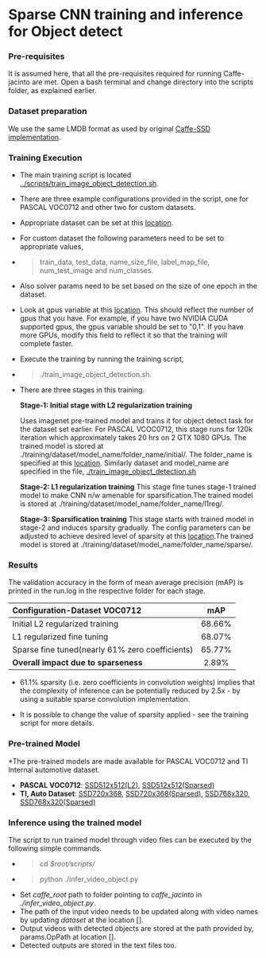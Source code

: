 # Sparse CNN training and inference for Object detect

### Pre-requisites
It is assumed here, that all the pre-requisites required for running Caffe-jacinto are met. Open a bash terminal and change directory into the scripts folder, as explained earlier.

### Dataset preparation
We use the same LMDB format as used by original [Caffe-SSD implementation](https://github.com/weiliu89/caffe/blob/4817bf8b4200b35ada8ed0dc378dceaf38c539e4/README.md#citing-ssd). 


### Training Execution

* The main training script is located [../scripts/train_image_object_detection.sh](../scripts/train_image_object_detection.sh). 

* There are three example configurations provided in the script, one for PASCAL VOC0712 and other two for custom datasets.
* Appropriate dataset can be set at this [location](https://github.com/tidsp/caffe-jacinto-models/blob/79621dde7528bb33f4740fb9a760162b15ec2fd6/scripts/train_image_object_detection.sh#L12). 
* For custom dataset the following parameters need to be set to appropriate values,
* > train_data,   test_data,   name_size_file,   label_map_file,   num_test_image and 
  num_classes. 
* Also solver params need to be set based on the size of one epoch in the dataset.
* Look at gpus variable at this [location](https://github.com/tidsp/caffe-jacinto-models/blob/79621dde7528bb33f4740fb9a760162b15ec2fd6/scripts/train_image_object_detection.sh#L8). This should reflect the number of gpus that you have. For example, if you have two NVIDIA CUDA supported gpus, the gpus variable should be set to "0,1". If you have more GPUs, modify this field to reflect it so that the training will complete faster.

* Execute the training by running the training script, 
* > ./train_image_object_detection.sh. 

* There are three stages in this training.

	**Stage-1: Initial stage with L2 regularization training**
    
    Uses imagenet pre-trained model and trains it for object detect task for the dataset set earlier. For PASCAL VCOC0712, this stage runs for 120k iteration which approximately takes 20 hrs on 2 GTX 1080 GPUs. The trained model is stored at ./training/dataset/model_name/folder_name/initial/. The folder_name is specified at this [location](https://github.com/tidsp/caffe-jacinto-models/blob/79621dde7528bb33f4740fb9a760162b15ec2fd6/scripts/train_image_object_detection.sh#L13). Similarly dataset and model_name are specified in the file, [./train_image_object_detection.sh](https://github.com/tidsp/caffe-jacinto-models/blob/79621dde7528bb33f4740fb9a760162b15ec2fd6/scripts/train_image_object_detection.sh)
	
	**Stage-2: L1 regularization training**
    This stage fine tunes stage-1 trained model to make CNN n/w amenable for sparsification.The trained model is stored at ./training/dataset/model_name/folder_name/l1reg/.

	**Stage-3: Sparsification training** 
    This stage starts with trained model in stage-2 and induces sparsity gradually. The config parameters can be adjusted to achieve desired level of sparsity at this [location](https://github.com/tidsp/caffe-jacinto-models/blob/79621dde7528bb33f4740fb9a760162b15ec2fd6/scripts/train_image_object_detection.sh#L183-L184).The trained model is stored at ./training/dataset/model_name/folder_name/sparse/.
  

### Results

The validation accuracy in the form of mean average precision (mAP) is printed in the run.log in the respective folder for each stage. 

|Configuration-Dataset VOC0712                    |mAP        |
| :---                                            |  :---:    |
|Initial L2 regularized training                  |  68.66%   |
|L1 regularized fine tuning                       |  68.07%   |
|Sparse fine tuned(nearly 61% zero coefficients)  |  65.77%   |
|<b>Overall impact due to sparseness              |   2.89%   |


* 61.1% sparsity (i.e. zero coefficients in convolution weights) implies that the complexity of inference can be potentially reduced by 2.5x - by using a suitable sparse convolution implementation.

* It is possible to change the value of sparsity applied - see the training script for more details.

### Pre-trained Model
*The pre-trained models are made available for PASCAL VOC0712 and TI Internal automotive dataset.

* **PASCAL VOC0712**: [SSD512x512(L2)](/trained/object_detection/voc0712/JDetNet/ssd512x512_ds_PSP_dsFac_32_fc_0_hdDS8_1_kerMbox_3_1stHdSameOpCh_1_68.66/initial_68.66/voc0712_ssdJacintoNetV2_iter_106000_68.66.caffemodel), [SSD512x512(Sparsed)](/user/a0875091/files/work/bitbucket_TI/caffe-jacinto-models/trained/object_detection/voc0712/JDetNet/ssd512x512_ds_PSP_dsFac_32_fc_0_hdDS8_1_kerMbox_3_1stHdSameOpCh_1_68.66/sparse_65.12/voc0712_ssdJacintoNetV2_iter_48000_65.12.caffemodel)
* **TI, Auto Dataset**: [SSD720x368](/user/a0875091/files/work/bitbucket_TI/caffe-jacinto-models/trained/object_detection/ti-720x368/JDetNet/ssd720x368_PSP_dsFac_32_hdDS8_1_kerMbox_1_smallOBj_1_55.92/initial_55.92/ti-vgg-720x368-v2_ssdJacintoNetV2_iter_10000_55.92.caffemodel), [SSD720x368(Sparsed)](/user/a0875091/files/work/bitbucket_TI/caffe-jacinto-models/trained/object_detection/ti-720x368/JDetNet/ssd720x368_PSP_dsFac_32_hdDS8_1_kerMbox_1_smallOBj_1_55.92/sparse_53.26/ti-vgg-720x368-v2_ssdJacintoNetV2_iter_38000_53.26.caffemodel), [SSD768x320](/user/a0875091/files/work/bitbucket_TI/caffe-jacinto-models/trained/object_detection/ti-720x368/JDetNet/ssd768x320_PSP_dsFac_32_hdDS8_1_kerMbox_1_smallOBj_1_51.41/initial_51.41/ti-vgg-720x368-v2_ssdJacintoNetV2_iter_40000_51.41.caffemodel), [SSD768x320(Sparsed)](/user/a0875091/files/work/bitbucket_TI/caffe-jacinto-models/trained/object_detection/ti-720x368/JDetNet/ssd768x320_PSP_dsFac_32_hdDS8_1_kerMbox_1_smallOBj_1_51.41/sparse_50.52/ti-vgg-720x368-v2_ssdJacintoNetV2_iter_46000_50.52.caffemodel)


### Inference using the trained model
The script to run trained model through video files can be executed by the following simple commands.
* >cd _$root/scripts/_
* >python ./infer_video_object.py
* Set _caffe_root_ path to folder pointing to _caffe_jacinto_ in _./infer_video_object.py_. 
* The path of the input video needs to be updated along with video names by updating _dataset_ at the location [].
* Output videos with detected objects are stored at the path provided by, params.OpPath at location [].
* Detected outputs are stored in the text files too.    
